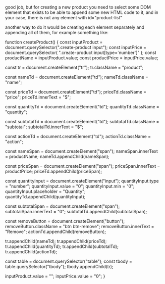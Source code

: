 good job, but for creating a new product you need to select some DOM element that exists to be able to append some new HTML code to it, and in your case, there is not any element with id="product-list"

another way to do it would be creating each element separately and appending all of them, for example something like:


function createProduct() {
  const inputProduct = document.querySelector(".create-product input");
  const inputPrice = document.querySelector(
    ".create-product input[type='number']"
  );
  const productName = inputProduct.value;
  const productPrice = inputPrice.value;

  const tr = document.createElement("tr");
  tr.className = "product";

  const nameTd = document.createElement("td");
  nameTd.className = "name";

  const priceTd = document.createElement("td");
  priceTd.className = "price";
  priceTd.innerText = "$";

  const quantityTd = document.createElement("td");
  quantityTd.className = "quantity";

  const subtotalTd = document.createElement("td");
  subtotalTd.className = "subtotal";
  subtotalTd.innerText = "$";

  const actionTd = document.createElement("td");
  actionTd.className = "action";

  const nameSpan = document.createElement("span");
  nameSpan.innerText = productName;
  nameTd.appendChild(nameSpan);

  const priceSpan = document.createElement("span");
  priceSpan.innerText = productPrice;
  priceTd.appendChild(priceSpan);

  const quantityInput = document.createElement("input");
  quantityInput.type = "number";
  quantityInput.value = "0";
  quantityInput.min = "0";
  quantityInput.placeholder = "Quantity";
  quantityTd.appendChild(quantityInput);

  const subtotalSpan = document.createElement("span");
  subtotalSpan.innerText = "0";
  subtotalTd.appendChild(subtotalSpan);

  const removeButton = document.createElement("button");
  removeButton.className = "btn btn-remove";
  removeButton.innerText = "Remove";
  actionTd.appendChild(removeButton);

  tr.appendChild(nameTd);
  tr.appendChild(priceTd);
  tr.appendChild(quantityTd);
  tr.appendChild(subtotalTd);
  tr.appendChild(actionTd);

  const table = document.querySelector("table");
  const tbody = table.querySelector("tbody");
  tbody.appendChild(tr);

  inputProduct.value = "";
  inputPrice.value = "0";
}
